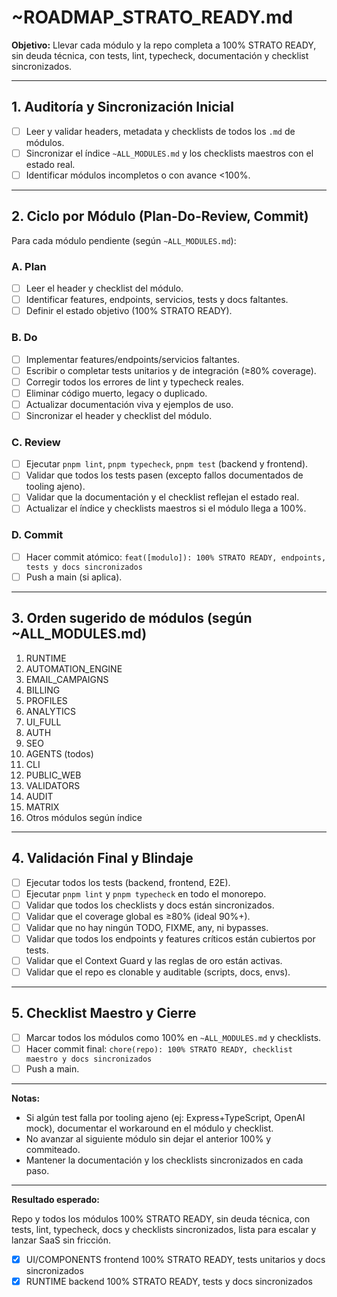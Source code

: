 <!--
STRATO MODULE HEADER
{
  "module": "ROADMAP_STRATO_READY",
  "objective": "Plan maestro para llevar todos los módulos y la repo a 100% STRATO READY, sin deuda técnica, con tests, lint, typecheck, documentación y checklists sincronizados.",
  "paths": [
    "~ROADMAP_STRATO_READY.md"
  ],
  "status": "en progreso",
  "last_synced": "2025-06-26",
  "last_validated": "2025-06-26",
  "responsible": "José + IA STRATO",
  "rules": {
    "no-any": true,
    "strict-types": true,
    "eslint": "on",
    "context-guard": "on",
    "commit-por-modulo": true
  }
}
-->
# ~ROADMAP_STRATO_READY.md

**Objetivo:** Llevar cada módulo y la repo completa a 100% STRATO READY, sin deuda técnica, con tests, lint, typecheck, documentación y checklist sincronizados.

---

## 1. Auditoría y Sincronización Inicial
- [ ] Leer y validar headers, metadata y checklists de todos los `.md` de módulos.
- [ ] Sincronizar el índice `~ALL_MODULES.md` y los checklists maestros con el estado real.
- [ ] Identificar módulos incompletos o con avance <100%.

---

## 2. Ciclo por Módulo (Plan-Do-Review, Commit)
Para cada módulo pendiente (según `~ALL_MODULES.md`):

### A. Plan
- [ ] Leer el header y checklist del módulo.
- [ ] Identificar features, endpoints, servicios, tests y docs faltantes.
- [ ] Definir el estado objetivo (100% STRATO READY).

### B. Do
- [ ] Implementar features/endpoints/servicios faltantes.
- [ ] Escribir o completar tests unitarios y de integración (≥80% coverage).
- [ ] Corregir todos los errores de lint y typecheck reales.
- [ ] Eliminar código muerto, legacy o duplicado.
- [ ] Actualizar documentación viva y ejemplos de uso.
- [ ] Sincronizar el header y checklist del módulo.

### C. Review
- [ ] Ejecutar `pnpm lint`, `pnpm typecheck`, `pnpm test` (backend y frontend).
- [ ] Validar que todos los tests pasen (excepto fallos documentados de tooling ajeno).
- [ ] Validar que la documentación y el checklist reflejan el estado real.
- [ ] Actualizar el índice y checklists maestros si el módulo llega a 100%.

### D. Commit
- [ ] Hacer commit atómico: `feat([modulo]): 100% STRATO READY, endpoints, tests y docs sincronizados`
- [ ] Push a main (si aplica).

---

## 3. Orden sugerido de módulos (según ~ALL_MODULES.md)
1. RUNTIME
2. AUTOMATION_ENGINE
3. EMAIL_CAMPAIGNS
4. BILLING
5. PROFILES
6. ANALYTICS
7. UI_FULL
8. AUTH
9. SEO
10. AGENTS (todos)
11. CLI
12. PUBLIC_WEB
13. VALIDATORS
14. AUDIT
15. MATRIX
16. Otros módulos según índice

---

## 4. Validación Final y Blindaje
- [ ] Ejecutar todos los tests (backend, frontend, E2E).
- [ ] Ejecutar `pnpm lint` y `pnpm typecheck` en todo el monorepo.
- [ ] Validar que todos los checklists y docs están sincronizados.
- [ ] Validar que el coverage global es ≥80% (ideal 90%+).
- [ ] Validar que no hay ningún TODO, FIXME, any, ni bypasses.
- [ ] Validar que todos los endpoints y features críticos están cubiertos por tests.
- [ ] Validar que el Context Guard y las reglas de oro están activas.
- [ ] Validar que el repo es clonable y auditable (scripts, docs, envs).

---

## 5. Checklist Maestro y Cierre
- [ ] Marcar todos los módulos como 100% en `~ALL_MODULES.md` y checklists.
- [ ] Hacer commit final: `chore(repo): 100% STRATO READY, checklist maestro y docs sincronizados`
- [ ] Push a main.

---

**Notas:**
- Si algún test falla por tooling ajeno (ej: Express+TypeScript, OpenAI mock), documentar el workaround en el módulo y checklist.
- No avanzar al siguiente módulo sin dejar el anterior 100% y commiteado.
- Mantener la documentación y los checklists sincronizados en cada paso.

---

**Resultado esperado:**

Repo y todos los módulos 100% STRATO READY, sin deuda técnica, con tests, lint, typecheck, docs y checklists sincronizados, lista para escalar y lanzar SaaS sin fricción.

- [x] UI/COMPONENTS frontend 100% STRATO READY, tests unitarios y docs sincronizados
- [x] RUNTIME backend 100% STRATO READY, tests y docs sincronizados 